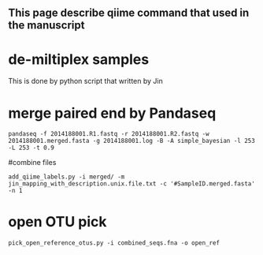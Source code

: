 ## This page describe qiime command that used in the manuscript


# de-miltiplex samples
This is done by python script that written by Jin

# merge paired end by Pandaseq
```
pandaseq -f 2014188001.R1.fastq -r 2014188001.R2.fastq -w 2014188001.merged.fasta -g 2014188001.log -B -A simple_bayesian -l 253 -L 253 -t 0.9
```
#combine files
```
add_qiime_labels.py -i merged/ -m jin_mapping_with_description.unix.file.txt -c '#SampleID.merged.fasta' -n 1
```
# open OTU pick
```
pick_open_reference_otus.py -i combined_seqs.fna -o open_ref
```
